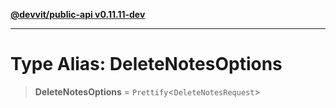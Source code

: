 [**@devvit/public-api v0.11.11-dev**](../../README.md)

---

# Type Alias: DeleteNotesOptions

> **DeleteNotesOptions** = `Prettify`\<`DeleteNotesRequest`\>
